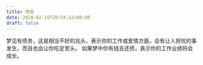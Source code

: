 ```yaml
---
title: 债务
date: 2020-02-15T20:54:12+08:00
draft: false
---
```


梦见有债务，这是相当不好的兆头，表示你的工作或爱情方面，会有让人担忧的事发生，而且也会让你吃足苦头。
如果梦中你有钱去还债，表示你的工作业绩将会成长。
